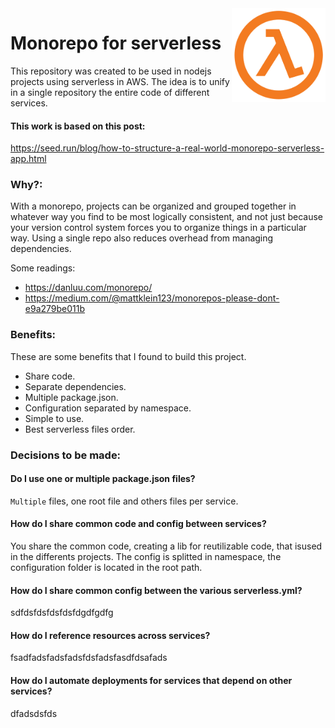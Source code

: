<img src="https://github.com/damiancipolat/nodejs_lambda_stack/blob/master/doc/logo.png?raw=true" width="150px" align="right" />

# Monorepo for serverless

This repository was created to be used in nodejs projects using serverless in AWS. 
The idea is to unify in a single repository the entire code of different services.

#### This work is based on this post:
https://seed.run/blog/how-to-structure-a-real-world-monorepo-serverless-app.html


### Why?:

With a monorepo, projects can be organized and grouped together in whatever way you find to be most logically consistent, and not just because your version control system forces you to organize things in a particular way. Using a single repo also reduces overhead from managing dependencies.

Some readings: 
- https://danluu.com/monorepo/
- https://medium.com/@mattklein123/monorepos-please-dont-e9a279be011b

### Benefits:
These are some benefits that I found to build this project.

- Share code.
- Separate dependencies.
- Multiple package.json.
- Configuration separated by namespace.
- Simple to use.
- Best serverless files order.

### Decisions to be made:

#### **Do I use one or multiple package.json files?** 
`Multiple` files, one root file and others files per service.

#### **How do I share common code and config between services?** 
You share the common code, creating a lib for reutilizable code, that isused in the differents projects.
The config is splitted in namespace, the configuration folder is located in the root path.

#### **How do I share common config between the various serverless.yml?**
sdfdsfdsfdsfdsfdgdfgdfg

#### **How do I reference resources across services?**
fsadfadsfadsfadsfdsfadsfasdfdsafads

#### **How do I automate deployments for services that depend on other services?**
dfadsdsfds

